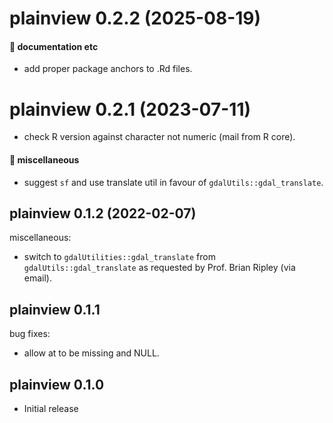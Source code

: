 # plainview 0.2.2 (2025-08-19)

#### 💬 documentation etc

  * add proper package anchors to .Rd files.


# plainview 0.2.1 (2023-07-11)

  * check R version against character not numeric (mail from R core).

#### 🍬 miscellaneous

  * suggest `sf` and use translate util in favour of `gdalUtils::gdal_translate`.

## plainview 0.1.2 (2022-02-07)

miscellaneous:

  * switch to `gdalUtilities::gdal_translate` from `gdalUtils::gdal_translate` as requested by Prof. Brian Ripley (via email).

## plainview 0.1.1

bug fixes:

  * allow at to be missing and NULL.

## plainview 0.1.0

* Initial release
